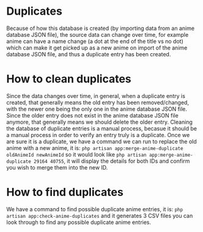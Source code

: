 # Duplicates

Because of how this database is created (by importing data from an anime database JSON file), the source data can change over time, for example anime can have a name change (a dot at the end of the title vs no dot) which can make it get picked up as a new anime on import of the anime database JSON file, and thus a duplicate entry has been created.


# How to clean duplicates

Since the data changes over time, in general, when a duplicate entry is created, that generally means the old entry has been removed/changed, with the newer one being the only one in the anime database JSON file. Since the older entry does not exist in the anime database JSON file anymore, that generally means we should delete the older entry. Cleaning the database of duplicate entries is a manual process, becasue it should be a manual process in order to verify an entry truly is a duplicate. Once we are sure it is a duplicate, we have a command we can run to replace the old anime with a new anime, it is: `php artisan app:merge-anime-duplicate oldAnimeId newAnimeId` so it would look like `php artisan app:merge-anime-duplicate 29164 40755`, it will display the details for both IDs and confirm you wish to merge them into the new ID.

# How to find duplicates

We have a command to find possible duplicate anime entries, it is: `php artisan app:check-anime-duplicates` and it generates 3 CSV files you can look through to find any possible duplicate anime entries.
